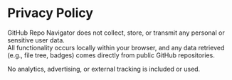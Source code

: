 # Privacy Policy

GitHub Repo Navigator does not collect, store, or transmit any personal or sensitive user data.  
All functionality occurs locally within your browser, and any data retrieved (e.g., file tree, badges) comes directly from public GitHub repositories.

No analytics, advertising, or external tracking is included or used.
